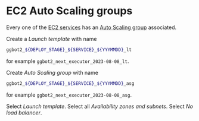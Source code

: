 # EC2 Auto Scaling groups

Every one of the [EC2 services](./ec2_services.md) has an [Auto Scaling group](https://docs.aws.amazon.com/autoscaling/ec2/userguide/auto_scaling_groups.html) associated.

Create a _Launch template_ with name

```sh
ggbot2_${DEPLOY_STAGE}_${SERVICE}_${YYYMMDD}_lt
```

for example `ggbot2_next_executor_2023-08-08_lt`.

Create _Auto Scaling group_ with name

```sh
ggbot2_${DEPLOY_STAGE}_${SERVICE}_${YYYMMDD}_asg
```

for example `ggbot2_next_executor_2023-08-08_asg`.

Select _Launch template_.
Select all _Availability zones and subnets_.
Select _No load balancer_.
